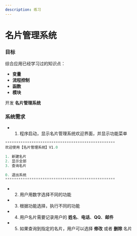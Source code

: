 ```yaml
---
description: 练习
---
```


# 名片管理系统

### 目标

综合应用已经学习过的知识点：

* **变量**
* **流程控制**
* **函数**
* **模块**

开发 **名片管理系统**

### 系统需求

*
  1. 程序启动，显示名片管理系统欢迎界面，并显示功能菜单

```python
**************************************************
欢迎使用【名片管理系统】V1.0
​
1. 新建名片
2. 显示全部
3. 查询名片
​
0. 退出系统
**************************************************
```

*
  2. 用户用数字选择不同的功能
*
  3. 根据功能选择，执行不同的功能
*
  4. 用户名片需要记录用户的 **姓名**、**电话**、**QQ**、**邮件**
*
  5. 如果查询到指定的名片，用户可以选择 **修改** 或者 **删除** 名片
